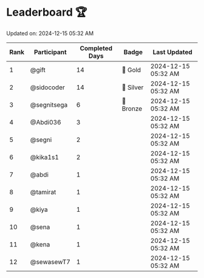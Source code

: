 # Leaderboard 🏆

Updated on: 2024-12-15 05:32 AM

| Rank | Participant       | Completed Days | Badge      | Last Updated         |
|------|-------------------|----------------|------------|----------------------|
| 1    | @gift             | 14             | 🏅 Gold     | 2024-12-15 05:32 AM |
| 2    | @sidocoder        | 14             | 🥈 Silver   | 2024-12-15 05:32 AM |
| 3    | @segnitsega       | 6              | 🥉 Bronze   | 2024-12-15 05:32 AM |
| 4    | @Abdi036          | 3              |            | 2024-12-15 05:32 AM |
| 5    | @segni            | 2              |            | 2024-12-15 05:32 AM |
| 6    | @kika1s1          | 2              |            | 2024-12-15 05:32 AM |
| 7    | @abdi             | 1              |            | 2024-12-15 05:32 AM |
| 8    | @tamirat          | 1              |            | 2024-12-15 05:32 AM |
| 9    | @kiya             | 1              |            | 2024-12-15 05:32 AM |
| 10   | @sena             | 1              |            | 2024-12-15 05:32 AM |
| 11   | @kena             | 1              |            | 2024-12-15 05:32 AM |
| 12   | @sewasewT7        | 1              |            | 2024-12-15 05:32 AM |
